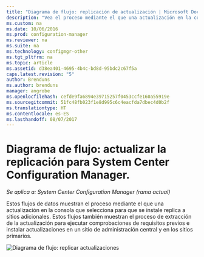 ```yaml
---
title: "Diagrama de flujo: replicación de actualización | Microsoft Docs"
description: "Vea el proceso mediante el que una actualización en la consola que selecciona para que se instale replica a sitios adicionales."
ms.custom: na
ms.date: 10/06/2016
ms.prod: configuration-manager
ms.reviewer: na
ms.suite: na
ms.technology: configmgr-other
ms.tgt_pltfrm: na
ms.topic: article
ms.assetid: d38ea401-4695-4b4c-bd8d-95bdc2c67f5a
caps.latest.revision: "5"
author: Brenduns
ms.author: brenduns
manager: angrobe
ms.openlocfilehash: cefde9fa6894e39715257f0453ccfe160a55919e
ms.sourcegitcommit: 51fc48fb023f1e8d995c6c4eacfda7dbec4d0b2f
ms.translationtype: HT
ms.contentlocale: es-ES
ms.lasthandoff: 08/07/2017
---
```

# <a name="flowchart---update-replication-for-system-center-configuration-manager"></a>Diagrama de flujo: actualizar la replicación para System Center Configuration Manager.

*Se aplica a: System Center Configuration Manager (rama actual)*

Estos flujos de datos muestran el proceso mediante el que una actualización en la consola que selecciona para que se instale replica a sitios adicionales. Estos flujos también muestran el proceso de extracción de la actualización para ejecutar comprobaciones de requisitos previos e instalar actualizaciones en un sitio de administración central y en los sitios primarios.  

 ![Diagrama de flujo: replicar actualizaciones](media/Flowchart---Replicate-updates.png)  
